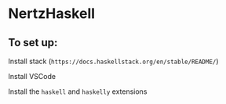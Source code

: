 # NertzHaskell

## To set up:
Install stack (`https://docs.haskellstack.org/en/stable/README/`)

Install VSCode

Install the `haskell` and `haskelly` extensions
